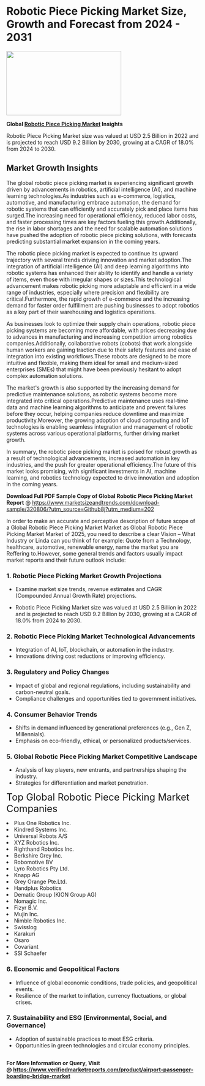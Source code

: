 <H1>Robotic Piece Picking Market Size, Growth and Forecast from 2024 - 2031</H1><img class="aligncenter size-medium wp-image-584254" src="https://thirdeyenews.in/wp-content/uploads/2024/09/Global-Market-Research-300x168.jpeg" alt="" width="300" height="168" /><p><strong>Global&nbsp;<a href="https://www.marketsizeandtrends.com/download-sample/320806/?utm_source=Github8j?utm_medium=202">Robotic Piece Picking Market</a> Insights</strong></p><p>Robotic Piece Picking Market size was valued at USD 2.5 Billion in 2022 and is projected to reach USD 9.2 Billion by 2030, growing at a CAGR of 18.0% from 2024 to 2030.</p><p><h2>Market Growth Insights</h2> <p>The global robotic piece picking market is experiencing significant growth driven by advancements in robotics, artificial intelligence (AI), and machine learning technologies.As industries such as e-commerce, logistics, automotive, and manufacturing embrace automation, the demand for robotic systems that can efficiently and accurately pick and place items has surged.The increasing need for operational efficiency, reduced labor costs, and faster processing times are key factors fueling this growth.Additionally, the rise in labor shortages and the need for scalable automation solutions have pushed the adoption of robotic piece picking solutions, with forecasts predicting substantial market expansion in the coming years.</p> <p>The robotic piece picking market is expected to continue its upward trajectory with several trends driving innovation and market adoption.The integration of artificial intelligence (AI) and deep learning algorithms into robotic systems has enhanced their ability to identify and handle a variety of items, even those with irregular shapes or sizes.This technological advancement makes robotic picking more adaptable and efficient in a wide range of industries, especially where precision and flexibility are critical.Furthermore, the rapid growth of e-commerce and the increasing demand for faster order fulfillment are pushing businesses to adopt robotics as a key part of their warehousing and logistics operations.</p> <p>As businesses look to optimize their supply chain operations, robotic piece picking systems are becoming more affordable, with prices decreasing due to advances in manufacturing and increasing competition among robotics companies.Additionally, collaborative robots (cobots) that work alongside human workers are gaining traction due to their safety features and ease of integration into existing workflows.These robots are designed to be more intuitive and flexible, making them ideal for small and medium-sized enterprises (SMEs) that might have been previously hesitant to adopt complex automation solutions.</p> <p>The market's growth is also supported by the increasing demand for predictive maintenance solutions, as robotic systems become more integrated into critical operations.Predictive maintenance uses real-time data and machine learning algorithms to anticipate and prevent failures before they occur, helping companies reduce downtime and maximize productivity.Moreover, the growing adoption of cloud computing and IoT technologies is enabling seamless integration and management of robotic systems across various operational platforms, further driving market growth.</p> <p>In summary, the robotic piece picking market is poised for robust growth as a result of technological advancements, increased automation in key industries, and the push for greater operational efficiency.The future of this market looks promising, with significant investments in AI, machine learning, and robotics technology expected to drive innovation and adoption in the coming years.</p> <p><span class=""><strong>Download Full PDF Sample Copy of Global Robotic Piece Picking Market Report</strong> @ <a href="https://www.marketsizeandtrends.com/download-sample/320806/?utm_source=Github8j?utm_medium=202" target="_blank">https://www.marketsizeandtrends.com/download-sample/320806/?utm_source=Github8j?utm_medium=202</a></span></p><p>In order to make an accurate and perceptive description of future scope of a Global&nbsp;Robotic Piece Picking Market Market as Global&nbsp;Robotic Piece Picking Market Market of 2025, you need to describe a clear Vision &ndash; What Industry or Linda can you think of for example: Quote from a Technology, healthcare, automotive, renewable energy, name the market you are Reffering to.However, some general trends and factors usually impact market reports and their future outlook include:</p><h3>1.&nbsp;<strong>Robotic Piece Picking Market Growth Projections</strong></h3><ul><li>Examine market size trends, revenue estimates and CAGR (Compounded Annual Growth Rate) projections.</li><li><p>Robotic Piece Picking Market size was valued at USD 2.5 Billion in 2022 and is projected to reach USD 9.2 Billion by 2030, growing at a CAGR of 18.0% from 2024 to 2030.</p></li></ul><h3>2.&nbsp;<strong>Robotic Piece Picking Market Technological Advancements</strong></h3><ul><li>Integration of AI, IoT, blockchain, or automation in the industry.</li><li>Innovations driving cost reductions or improving efficiency.</li></ul><h3>3.&nbsp;<strong>Regulatory and Policy Changes</strong></h3><ul><li>Impact of global and regional regulations, including sustainability and carbon-neutral goals.</li><li>Compliance challenges and opportunities tied to government initiatives.</li></ul><h3>4.&nbsp;<strong>Consumer Behavior Trends</strong></h3><ul><li>Shifts in demand influenced by generational preferences (e.g., Gen Z, Millennials).</li><li>Emphasis on eco-friendly, ethical, or personalized products/services.</li></ul><h3>5.&nbsp;<strong>Global Robotic Piece Picking Market Competitive Landscape</strong></h3><ul><li>Analysis of key players, new entrants, and partnerships shaping the industry.</li><li>Strategies for differentiation and market penetration.</li></ul><p data-pm-slice="1 1 []"><span style="color: inherit; font-family: inherit; font-size: 25px;">Top Global Robotic Piece Picking Market Companies</span></p><div class="" data-test-id=""><p><li>Plus One Robotics Inc.</li><li> Kindred Systems Inc.</li><li> Universal Robots A/S</li><li> XYZ Robotics Inc.</li><li> Righthand Robotics Inc.</li><li> Berkshire Grey Inc.</li><li> Robomotive BV</li><li> Lyro Robotics Pty Ltd.</li><li> Knapp AG</li><li> Grey Orange Pte.Ltd.</li><li> Handplus Robotics</li><li> Dematic Group (KION Group AG)</li><li> Nomagic Inc.</li><li> Fizyr B.V.</li><li> Mujin Inc.</li><li> Nimble Robotics Inc.</li><li> Swisslog</li><li> Karakuri</li><li> Osaro</li><li> Covariant</li><li> SSI Schaefer</li></p></div><h3>6.&nbsp;<strong>Economic and Geopolitical Factors</strong></h3><ul><li>Influence of global economic conditions, trade policies, and geopolitical events.</li><li>Resilience of the market to inflation, currency fluctuations, or global crises.</li></ul><h3>7.&nbsp;<strong>Sustainability and ESG (Environmental, Social, and Governance)</strong></h3><ul><li>Adoption of sustainable practices to meet ESG criteria.</li><li>Opportunities in green technologies and circular economy principles.</li></ul><h2><strong style="font-size: 14px;">For More Information or Query, Visit @&nbsp;</strong><a style="background-color: #ffffff; font-size: 14px;" href="https://www.marketsizeandtrends.com/report/robotic-piece-picking-market/" target="_blank">https://www.verifiedmarketreports.com/product/airport-passenger-boarding-bridge-market</a></h2>